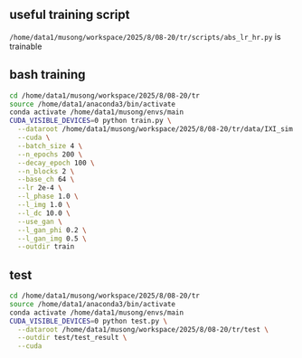 ## useful training script
`/home/data1/musong/workspace/2025/8/08-20/tr/scripts/abs_lr_hr.py` is trainable


## bash training

```bash
cd /home/data1/musong/workspace/2025/8/08-20/tr
source /home/data1/anaconda3/bin/activate
conda activate /home/data1/musong/envs/main
CUDA_VISIBLE_DEVICES=0 python train.py \
  --dataroot /home/data1/musong/workspace/2025/8/08-20/tr/data/IXI_sim \
  --cuda \
  --batch_size 4 \
  --n_epochs 200 \
  --decay_epoch 100 \
  --n_blocks 2 \
  --base_ch 64 \
  --lr 2e-4 \
  --l_phase 1.0 \
  --l_img 1.0 \
  --l_dc 10.0 \
  --use_gan \
  --l_gan_phi 0.2 \
  --l_gan_img 0.5 \
  --outdir train

```


## test

```bash
cd /home/data1/musong/workspace/2025/8/08-20/tr
source /home/data1/anaconda3/bin/activate
conda activate /home/data1/musong/envs/main
CUDA_VISIBLE_DEVICES=0 python test.py \
  --dataroot /home/data1/musong/workspace/2025/8/08-20/tr/test \
  --outdir test/test_result \
  --cuda
```